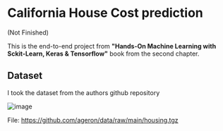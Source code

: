 # California House Cost prediction
(Not Finished)

This is the end-to-end project from **"Hands-On Machine Learning with Sckit-Learn, Keras & Tensorflow"** book from the second chapter.

## Dataset
I took the dataset from the authors github repository

![image](https://github.com/user-attachments/assets/ae285a87-9a0e-4fac-b423-8af5c346a075)

File: https://github.com/ageron/data/raw/main/housing.tgz


